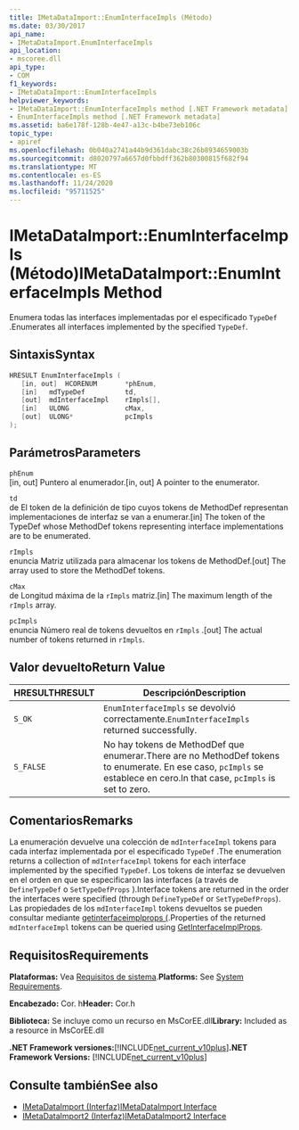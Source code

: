 ```yaml
---
title: IMetaDataImport::EnumInterfaceImpls (Método)
ms.date: 03/30/2017
api_name:
- IMetaDataImport.EnumInterfaceImpls
api_location:
- mscoree.dll
api_type:
- COM
f1_keywords:
- IMetaDataImport::EnumInterfaceImpls
helpviewer_keywords:
- IMetaDataImport::EnumInterfaceImpls method [.NET Framework metadata]
- EnumInterfaceImpls method [.NET Framework metadata]
ms.assetid: ba6e178f-128b-4e47-a13c-b4be73eb106c
topic_type:
- apiref
ms.openlocfilehash: 0b040a2741a44b9d361dabc38c26b8934659003b
ms.sourcegitcommit: d8020797a6657d0fbbdff362b80300815f682f94
ms.translationtype: MT
ms.contentlocale: es-ES
ms.lasthandoff: 11/24/2020
ms.locfileid: "95711525"
---
```

# <a name="imetadataimportenuminterfaceimpls-method"></a><span data-ttu-id="8395e-102">IMetaDataImport::EnumInterfaceImpls (Método)</span><span class="sxs-lookup"><span data-stu-id="8395e-102">IMetaDataImport::EnumInterfaceImpls Method</span></span>

<span data-ttu-id="8395e-103">Enumera todas las interfaces implementadas por el especificado `TypeDef` .</span><span class="sxs-lookup"><span data-stu-id="8395e-103">Enumerates all interfaces implemented by the specified `TypeDef`.</span></span>
  
## <a name="syntax"></a><span data-ttu-id="8395e-104">Sintaxis</span><span class="sxs-lookup"><span data-stu-id="8395e-104">Syntax</span></span>  
  
```cpp  
HRESULT EnumInterfaceImpls (  
   [in, out]  HCORENUM       *phEnum,
   [in]   mdTypeDef          td,  
   [out]  mdInterfaceImpl    rImpls[],
   [in]   ULONG              cMax,  
   [out]  ULONG*             pcImpls  
);  
```  
  
## <a name="parameters"></a><span data-ttu-id="8395e-105">Parámetros</span><span class="sxs-lookup"><span data-stu-id="8395e-105">Parameters</span></span>  

 `phEnum`  
 <span data-ttu-id="8395e-106">[in, out] Puntero al enumerador.</span><span class="sxs-lookup"><span data-stu-id="8395e-106">[in, out] A pointer to the enumerator.</span></span>  
  
 `td`  
 <span data-ttu-id="8395e-107">de El token de la definición de tipo cuyos tokens de MethodDef representan implementaciones de interfaz se van a enumerar.</span><span class="sxs-lookup"><span data-stu-id="8395e-107">[in] The token of the TypeDef whose MethodDef tokens representing interface implementations are to be enumerated.</span></span>  
  
 `rImpls`  
 <span data-ttu-id="8395e-108">enuncia Matriz utilizada para almacenar los tokens de MethodDef.</span><span class="sxs-lookup"><span data-stu-id="8395e-108">[out] The array used to store the MethodDef tokens.</span></span>  
  
 `cMax`  
 <span data-ttu-id="8395e-109">de Longitud máxima de la `rImpls` matriz.</span><span class="sxs-lookup"><span data-stu-id="8395e-109">[in] The maximum length of the `rImpls` array.</span></span>  
  
 `pcImpls`  
 <span data-ttu-id="8395e-110">enuncia Número real de tokens devueltos en `rImpls` .</span><span class="sxs-lookup"><span data-stu-id="8395e-110">[out] The actual number of tokens returned in `rImpls`.</span></span>  
  
## <a name="return-value"></a><span data-ttu-id="8395e-111">Valor devuelto</span><span class="sxs-lookup"><span data-stu-id="8395e-111">Return Value</span></span>  
  
|<span data-ttu-id="8395e-112">HRESULT</span><span class="sxs-lookup"><span data-stu-id="8395e-112">HRESULT</span></span>|<span data-ttu-id="8395e-113">Descripción</span><span class="sxs-lookup"><span data-stu-id="8395e-113">Description</span></span>|  
|-------------|-----------------|  
|`S_OK`|<span data-ttu-id="8395e-114">`EnumInterfaceImpls` se devolvió correctamente.</span><span class="sxs-lookup"><span data-stu-id="8395e-114">`EnumInterfaceImpls` returned successfully.</span></span>|  
|`S_FALSE`|<span data-ttu-id="8395e-115">No hay tokens de MethodDef que enumerar.</span><span class="sxs-lookup"><span data-stu-id="8395e-115">There are no MethodDef tokens to enumerate.</span></span> <span data-ttu-id="8395e-116">En ese caso, `pcImpls` se establece en cero.</span><span class="sxs-lookup"><span data-stu-id="8395e-116">In that case, `pcImpls` is set to zero.</span></span>|  

## <a name="remarks"></a><span data-ttu-id="8395e-117">Comentarios</span><span class="sxs-lookup"><span data-stu-id="8395e-117">Remarks</span></span>

<span data-ttu-id="8395e-118">La enumeración devuelve una colección de `mdInterfaceImpl` tokens para cada interfaz implementada por el especificado `TypeDef` .</span><span class="sxs-lookup"><span data-stu-id="8395e-118">The enumeration returns a collection of `mdInterfaceImpl` tokens for each interface implemented by the specified `TypeDef`.</span></span> <span data-ttu-id="8395e-119">Los tokens de interfaz se devuelven en el orden en que se especificaron las interfaces (a través de `DefineTypeDef` o `SetTypeDefProps` ).</span><span class="sxs-lookup"><span data-stu-id="8395e-119">Interface tokens are returned in the order the interfaces were specified (through `DefineTypeDef` or `SetTypeDefProps`).</span></span> <span data-ttu-id="8395e-120">Las propiedades de los `mdInterfaceImpl` tokens devueltos se pueden consultar mediante [getinterfaceimplprops (](imetadataimport-getinterfaceimplprops-method.md).</span><span class="sxs-lookup"><span data-stu-id="8395e-120">Properties of the returned `mdInterfaceImpl` tokens can be queried using [GetInterfaceImplProps](imetadataimport-getinterfaceimplprops-method.md).</span></span>
  
## <a name="requirements"></a><span data-ttu-id="8395e-121">Requisitos</span><span class="sxs-lookup"><span data-stu-id="8395e-121">Requirements</span></span>  

 <span data-ttu-id="8395e-122">**Plataformas:** Vea [Requisitos de sistema](../../get-started/system-requirements.md).</span><span class="sxs-lookup"><span data-stu-id="8395e-122">**Platforms:** See [System Requirements](../../get-started/system-requirements.md).</span></span>  
  
 <span data-ttu-id="8395e-123">**Encabezado:** Cor. h</span><span class="sxs-lookup"><span data-stu-id="8395e-123">**Header:** Cor.h</span></span>  
  
 <span data-ttu-id="8395e-124">**Biblioteca:** Se incluye como un recurso en MsCorEE.dll</span><span class="sxs-lookup"><span data-stu-id="8395e-124">**Library:** Included as a resource in MsCorEE.dll</span></span>  
  
 <span data-ttu-id="8395e-125">**.NET Framework versiones:**[!INCLUDE[net_current_v10plus](../../../../includes/net-current-v10plus-md.md)]</span><span class="sxs-lookup"><span data-stu-id="8395e-125">**.NET Framework Versions:** [!INCLUDE[net_current_v10plus](../../../../includes/net-current-v10plus-md.md)]</span></span>  
  
## <a name="see-also"></a><span data-ttu-id="8395e-126">Consulte también</span><span class="sxs-lookup"><span data-stu-id="8395e-126">See also</span></span>

- [<span data-ttu-id="8395e-127">IMetaDataImport (Interfaz)</span><span class="sxs-lookup"><span data-stu-id="8395e-127">IMetaDataImport Interface</span></span>](imetadataimport-interface.md)
- [<span data-ttu-id="8395e-128">IMetaDataImport2 (Interfaz)</span><span class="sxs-lookup"><span data-stu-id="8395e-128">IMetaDataImport2 Interface</span></span>](imetadataimport2-interface.md)

